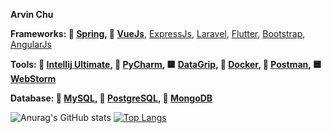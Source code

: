 **Arvin Chu**

**Frameworks:
  🥬 [Spring](https://spring.io/), 💚 [VueJs](https://vuejs.org/)**, [ExpressJs](https://expressjs.com/), [Laravel](https://laravel.com/), [Flutter](https://flutter.dev/), [Bootstrap](https://getbootstrap.com/), [AngularJs](https://angularjs.org/)

**Tools:
  📘 [Intellij Ultimate](https://www.jetbrains.com/idea/), 📗 [PyCharm](https://www.jetbrains.com/pycharm/), 🟪 [DataGrip](https://www.jetbrains.com/datagrip/?gclid=Cj0KCQjwktKFBhCkARIsAJeDT0gpwaSGE_S-chl67zR9VPK8hWnrCIRI1V9By2GZCkFCP3VCZAdwCjUaAhKUEALw_wcB), 🐳 [Docker](https://www.docker.com/), 🔴 [Postman](https://www.postman.com/), 🟦 [WebStorm](https://www.jetbrains.com/webstorm/)**
  
**Database:
  🐬 [MySQL](https://www.mysql.com/), 🐘 [PostgreSQL](https://www.postgresql.org/), 🍃 [MongoDB](https://www.mongodb.com/)**


![Anurag's GitHub stats](https://github-readme-stats.vercel.app/api?username=BlankSpot08&show_icons=true&theme=gotham)
[![Top Langs](https://github-readme-stats.vercel.app/api/top-langs/?username=BlankSpot08&layout=compact&theme=gotham)](https://github.com/anuraghazra/github-readme-stats)
